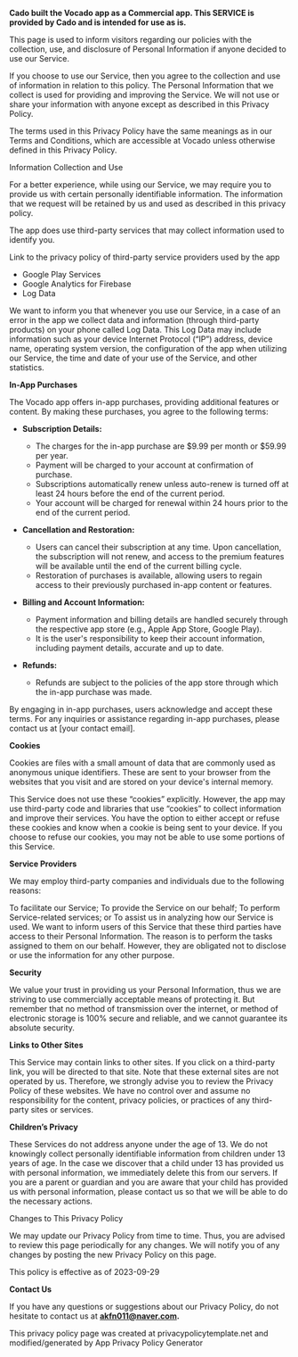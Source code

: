 **Cado built the Vocado app as a Commercial app. This SERVICE is provided by Cado and is intended for use as is.**

This page is used to inform visitors regarding our policies with the collection, use, and disclosure of Personal Information if anyone decided to use our Service.

If you choose to use our Service, then you agree to the collection and use of information in relation to this policy. The Personal Information that we collect is used for providing and improving the Service. We will not use or share your information with anyone except as described in this Privacy Policy.

The terms used in this Privacy Policy have the same meanings as in our Terms and Conditions, which are accessible at Vocado unless otherwise defined in this Privacy Policy.

Information Collection and Use

For a better experience, while using our Service, we may require you to provide us with certain personally identifiable information. The information that we request will be retained by us and used as described in this privacy policy.

The app does use third-party services that may collect information used to identify you.

Link to the privacy policy of third-party service providers used by the app

- Google Play Services
- Google Analytics for Firebase
- Log Data

We want to inform you that whenever you use our Service, in a case of an error in the app we collect data and information (through third-party products) on your phone called Log Data. This Log Data may include information such as your device Internet Protocol (“IP”) address, device name, operating system version, the configuration of the app when utilizing our Service, the time and date of your use of the Service, and other statistics.

**In-App Purchases**

The Vocado app offers in-app purchases, providing additional features or content. By making these purchases, you agree to the following terms:

- **Subscription Details:**
  - The charges for the in-app purchase are $9.99 per month or $59.99 per year.
  - Payment will be charged to your account at confirmation of purchase.
  - Subscriptions automatically renew unless auto-renew is turned off at least 24 hours before the end of the current period.
  - Your account will be charged for renewal within 24 hours prior to the end of the current period.

- **Cancellation and Restoration:**
  - Users can cancel their subscription at any time. Upon cancellation, the subscription will not renew, and access to the premium features will be available until the end of the current billing cycle.
  - Restoration of purchases is available, allowing users to regain access to their previously purchased in-app content or features.

- **Billing and Account Information:**
  - Payment information and billing details are handled securely through the respective app store (e.g., Apple App Store, Google Play).
  - It is the user's responsibility to keep their account information, including payment details, accurate and up to date.

- **Refunds:**
  - Refunds are subject to the policies of the app store through which the in-app purchase was made.

By engaging in in-app purchases, users acknowledge and accept these terms. For any inquiries or assistance regarding in-app purchases, please contact us at [your contact email].


**Cookies**

Cookies are files with a small amount of data that are commonly used as anonymous unique identifiers. These are sent to your browser from the websites that you visit and are stored on your device's internal memory.

This Service does not use these “cookies” explicitly. However, the app may use third-party code and libraries that use “cookies” to collect information and improve their services. You have the option to either accept or refuse these cookies and know when a cookie is being sent to your device. If you choose to refuse our cookies, you may not be able to use some portions of this Service.

**Service Providers**

We may employ third-party companies and individuals due to the following reasons:

To facilitate our Service;
To provide the Service on our behalf;
To perform Service-related services; or
To assist us in analyzing how our Service is used.
We want to inform users of this Service that these third parties have access to their Personal Information. The reason is to perform the tasks assigned to them on our behalf. However, they are obligated not to disclose or use the information for any other purpose.

**Security**

We value your trust in providing us your Personal Information, thus we are striving to use commercially acceptable means of protecting it. But remember that no method of transmission over the internet, or method of electronic storage is 100% secure and reliable, and we cannot guarantee its absolute security.

**Links to Other Sites**

This Service may contain links to other sites. If you click on a third-party link, you will be directed to that site. Note that these external sites are not operated by us. Therefore, we strongly advise you to review the Privacy Policy of these websites. We have no control over and assume no responsibility for the content, privacy policies, or practices of any third-party sites or services.

**Children’s Privacy**

These Services do not address anyone under the age of 13. We do not knowingly collect personally identifiable information from children under 13 years of age. In the case we discover that a child under 13 has provided us with personal information, we immediately delete this from our servers. If you are a parent or guardian and you are aware that your child has provided us with personal information, please contact us so that we will be able to do the necessary actions.

Changes to This Privacy Policy

We may update our Privacy Policy from time to time. Thus, you are advised to review this page periodically for any changes. We will notify you of any changes by posting the new Privacy Policy on this page.

This policy is effective as of 2023-09-29

**Contact Us**

If you have any questions or suggestions about our Privacy Policy, do not hesitate to contact us at **akfn011@naver.com.**

This privacy policy page was created at privacypolicytemplate.net and modified/generated by App Privacy Policy Generator
          
         
